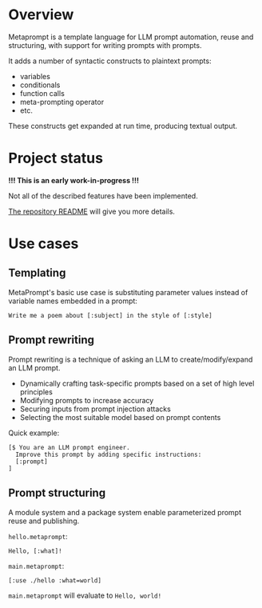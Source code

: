 # Overview

Metaprompt is a template language for LLM prompt automation, reuse and structuring, with support for writing prompts with prompts.

It adds a number of syntactic constructs to plaintext prompts:

- variables
- conditionals
- function calls
- meta-prompting operator
- etc.

These constructs get expanded at run time, producing textual output.

# Project status

**!!! This is an early work-in-progress !!!**

Not all of the described features have been implemented.

[The repository README](https://github.com/promptware/metaprompt) will give you more details.

# Use cases

## Templating

MetaPrompt's basic use case is substituting parameter values instead of variable names embedded in a prompt:

```metaprompt
Write me a poem about [:subject] in the style of [:style]
```

## Prompt rewriting

Prompt rewriting is a technique of asking an LLM to create/modify/expand an LLM prompt.

- Dynamically crafting task-specific prompts based on a set of high level principles
- Modifying prompts to increase accuracy
- Securing inputs from prompt injection attacks
- Selecting the most suitable model based on prompt contents

Quick example:

```metaprompt
[$ You are an LLM prompt engineer.
  Improve this prompt by adding specific instructions:
  [:prompt]
]
```

## Prompt structuring

A module system and a package system enable parameterized prompt reuse and publishing.

`hello.metaprompt`:

```metaprompt
Hello, [:what]!
```

`main.metaprompt`:

```metaprompt
[:use ./hello :what=world]
```

`main.metaprompt` will evaluate to `Hello, world!`
